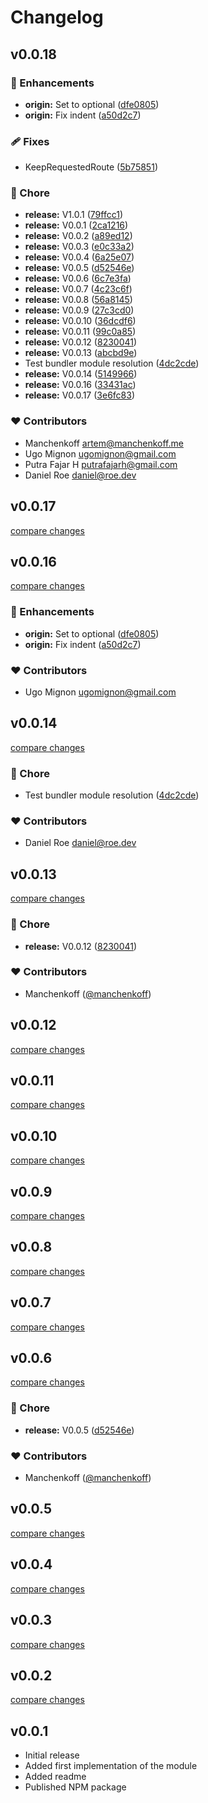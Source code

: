 # Changelog


## v0.0.18


### 🚀 Enhancements

- **origin:** Set to optional ([dfe0805](https://github.com/khaledkhamis/nuxt-auth-sanctum/commit/dfe0805))
- **origin:** Fix indent ([a50d2c7](https://github.com/khaledkhamis/nuxt-auth-sanctum/commit/a50d2c7))

### 🩹 Fixes

- KeepRequestedRoute ([5b75851](https://github.com/khaledkhamis/nuxt-auth-sanctum/commit/5b75851))

### 🏡 Chore

- **release:** V1.0.1 ([79ffcc1](https://github.com/khaledkhamis/nuxt-auth-sanctum/commit/79ffcc1))
- **release:** V0.0.1 ([2ca1216](https://github.com/khaledkhamis/nuxt-auth-sanctum/commit/2ca1216))
- **release:** V0.0.2 ([a89ed12](https://github.com/khaledkhamis/nuxt-auth-sanctum/commit/a89ed12))
- **release:** V0.0.3 ([e0c33a2](https://github.com/khaledkhamis/nuxt-auth-sanctum/commit/e0c33a2))
- **release:** V0.0.4 ([6a25e07](https://github.com/khaledkhamis/nuxt-auth-sanctum/commit/6a25e07))
- **release:** V0.0.5 ([d52546e](https://github.com/khaledkhamis/nuxt-auth-sanctum/commit/d52546e))
- **release:** V0.0.6 ([6c7e3fa](https://github.com/khaledkhamis/nuxt-auth-sanctum/commit/6c7e3fa))
- **release:** V0.0.7 ([4c23c6f](https://github.com/khaledkhamis/nuxt-auth-sanctum/commit/4c23c6f))
- **release:** V0.0.8 ([56a8145](https://github.com/khaledkhamis/nuxt-auth-sanctum/commit/56a8145))
- **release:** V0.0.9 ([27c3cd0](https://github.com/khaledkhamis/nuxt-auth-sanctum/commit/27c3cd0))
- **release:** V0.0.10 ([36dcdf6](https://github.com/khaledkhamis/nuxt-auth-sanctum/commit/36dcdf6))
- **release:** V0.0.11 ([99c0a85](https://github.com/khaledkhamis/nuxt-auth-sanctum/commit/99c0a85))
- **release:** V0.0.12 ([8230041](https://github.com/khaledkhamis/nuxt-auth-sanctum/commit/8230041))
- **release:** V0.0.13 ([abcbd9e](https://github.com/khaledkhamis/nuxt-auth-sanctum/commit/abcbd9e))
- Test bundler module resolution ([4dc2cde](https://github.com/khaledkhamis/nuxt-auth-sanctum/commit/4dc2cde))
- **release:** V0.0.14 ([5149966](https://github.com/khaledkhamis/nuxt-auth-sanctum/commit/5149966))
- **release:** V0.0.16 ([33431ac](https://github.com/khaledkhamis/nuxt-auth-sanctum/commit/33431ac))
- **release:** V0.0.17 ([3e6fc83](https://github.com/khaledkhamis/nuxt-auth-sanctum/commit/3e6fc83))

### ❤️ Contributors

- Manchenkoff <artem@manchenkoff.me>
- Ugo Mignon <ugomignon@gmail.com>
- Putra Fajar H <putrafajarh@gmail.com>
- Daniel Roe <daniel@roe.dev>

## v0.0.17

[compare changes](https://github.com/manchenkoff/nuxt-auth-sanctum/compare/v0.0.16...v0.0.17)

## v0.0.16

[compare changes](https://github.com/manchenkoff/nuxt-auth-sanctum/compare/v0.0.15...v0.0.16)

### 🚀 Enhancements

- **origin:** Set to optional ([dfe0805](https://github.com/manchenkoff/nuxt-auth-sanctum/commit/dfe0805))
- **origin:** Fix indent ([a50d2c7](https://github.com/manchenkoff/nuxt-auth-sanctum/commit/a50d2c7))

### ❤️ Contributors

- Ugo Mignon <ugomignon@gmail.com>

## v0.0.14

[compare changes](https://github.com/manchenkoff/nuxt-auth-sanctum/compare/v0.0.13...v0.0.14)

### 🏡 Chore

- Test bundler module resolution ([4dc2cde](https://github.com/manchenkoff/nuxt-auth-sanctum/commit/4dc2cde))

### ❤️ Contributors

- Daniel Roe <daniel@roe.dev>

## v0.0.13

[compare changes](https://github.com/manchenkoff/nuxt-auth-sanctum/compare/list...v0.0.13)

### 🏡 Chore

- **release:** V0.0.12 ([8230041](https://github.com/manchenkoff/nuxt-auth-sanctum/commit/8230041))

### ❤️ Contributors

- Manchenkoff ([@manchenkoff](http://github.com/manchenkoff))

## v0.0.12

[compare changes](https://github.com/manchenkoff/nuxt-auth-sanctum/compare/list...v0.0.12)

## v0.0.11

[compare changes](https://github.com/manchenkoff/nuxt-auth-sanctum/compare/v0.0.10...v0.0.11)

## v0.0.10

[compare changes](https://github.com/manchenkoff/nuxt-auth-sanctum/compare/v0.0.9...v0.0.10)

## v0.0.9

[compare changes](https://github.com/manchenkoff/nuxt-auth-sanctum/compare/v0.0.8...v0.0.9)

## v0.0.8

[compare changes](https://github.com/manchenkoff/nuxt-auth-sanctum/compare/v0.0.7...v0.0.8)

## v0.0.7

[compare changes](https://github.com/manchenkoff/nuxt-auth-sanctum/compare/v0.0.6...v0.0.7)

## v0.0.6

[compare changes](https://github.com/manchenkoff/nuxt-auth-sanctum/compare/v0.0.5...v0.0.6)

### 🏡 Chore

- **release:** V0.0.5 ([d52546e](https://github.com/manchenkoff/nuxt-auth-sanctum/commit/d52546e))

### ❤️ Contributors

- Manchenkoff ([@manchenkoff](http://github.com/manchenkoff))

## v0.0.5

[compare changes](https://github.com/manchenkoff/nuxt-auth-sanctum/compare/v0.0.4...v0.0.5)

## v0.0.4

[compare changes](https://github.com/manchenkoff/nuxt-auth-sanctum/compare/v0.0.3...v0.0.4)

## v0.0.3

[compare changes](https://github.com/manchenkoff/nuxt-auth-sanctum/compare/v0.0.2...v0.0.3)

## v0.0.2

[compare changes](https://github.com/manchenkoff/nuxt-auth-sanctum/compare/v0.0.1...v0.0.2)

## v0.0.1

- Initial release
- Added first implementation of the module
- Added readme
- Published NPM package

